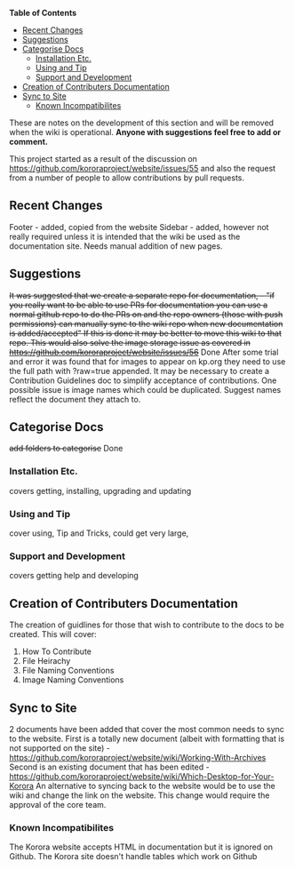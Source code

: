 

**Table of Contents**  

- [Recent Changes](#recent-changes)
- [Suggestions](#suggestions)
- [Categorise Docs](#categorise-docs)
  - [Installation Etc.](#installation-etc)
  - [Using and Tip](#using-and-tip)
  - [Support and Development](#support-and-development)
- [Creation of Contributers Documentation](#creation-of-contributers-documentation)
- [Sync to Site](#sync-to-site)
  - [Known Incompatibilites](#known-incompatibilites)



These are notes on the development of this section and will be removed when the wiki is operational. **Anyone with suggestions feel free to add or comment.**

This project started as a result of the discussion on https://github.com/kororaproject/website/issues/55 and also the request from a number of people to allow contributions by pull requests.

## Recent Changes
Footer - added, copied from the website
Sidebar - added, however not really required unless it is intended that the wiki be used as the documentation site. Needs manual addition of new pages.

## Suggestions
~~It was suggested that we create a separate repo for documentation, - "if you really want to be able to use PRs for documentation you can use a normal github repo to do the PRs on and the repo owners (those with push permissions) can manually sync to the wiki repo when new documentation is added/accepted"
If this is done it may be better to move this wiki to that repo.
This would also solve the image storage issue as covered in https://github.com/kororaproject/website/issues/56~~ Done
After some trial and error it was found that for images to appear on kp.org they need to use the full path with ?raw=true appended.
It may be necessary to create a Contribution Guidelines doc to simplify acceptance of contributions. One possible issue is image names which could be duplicated. Suggest names reflect the document they attach to.
## Categorise Docs
~~add folders to categorise~~  Done
### Installation Etc.
covers getting, installing, upgrading and updating
### Using and Tip
cover using, Tip and Tricks, could get very large,
### Support and Development
covers getting help and developing

## Creation of Contributers Documentation
The creation of guidlines for those that wish to contribute to the docs to be created. This will cover:
1. How To Contribute
2. File Heirachy
3. File Naming Conventions
4. Image Naming Conventions

## Sync to Site
2 documents have been added that cover the most common needs to sync to the website.
First is a totally new document (albeit with formatting that is not supported on the site) - https://github.com/kororaproject/website/wiki/Working-With-Archives
Second is an existing document that has been edited - https://github.com/kororaproject/website/wiki/Which-Desktop-for-Your-Korora
An alternative to syncing back to the website would be to use the wiki and change the link on the website. This change would require the approval of the core team.
### Known Incompatibilites
The Korora website accepts HTML in documentation but it is ignored on Github.
The Korora site doesn't handle tables which work on Github
